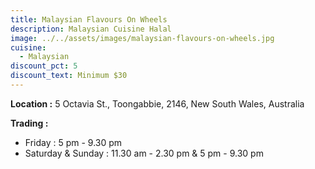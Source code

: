 ```yaml
---
title: Malaysian Flavours On Wheels
description: Malaysian Cuisine Halal
image: ../../assets/images/malaysian-flavours-on-wheels.jpg
cuisine:
  - Malaysian
discount_pct: 5
discount_text: Minimum $30
---
```

**Location :** 5 Octavia St., Toongabbie, 2146, New South Wales, Australia 

**Trading :**

* Friday : 5 pm - 9.30 pm
* Saturday & Sunday : 11.30 am - 2.30 pm & 5 pm - 9.30 pm
